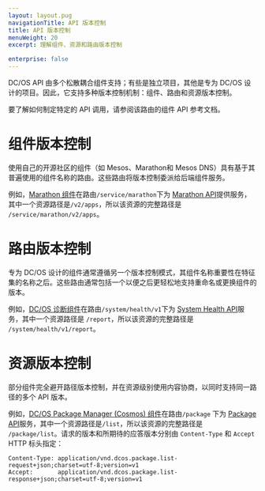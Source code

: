 ```yaml
---
layout: layout.pug
navigationTitle: API 版本控制
title: API 版本控制
menuWeight: 20
excerpt: 理解组件、资源和路由版本控制

enterprise: false
---
```


DC/OS API 由多个松散耦合组件支持；有些是独立项目，其他是专为 DC/OS 设计的项目。因此，它支持多种版本控制机制：组件、路由和资源版本控制。

要了解如何制定特定的 API 调用，请参阅该路由的组件 API 参考文档。

# 组件版本控制

使用自己的开源社区的组件（如 Mesos、Marathon和 Mesos DNS）具有基于其普遍使用的组件名称的路由。这些路由将版本控制委派给后端组件服务。

例如，[Marathon 组件](/1.11/overview/architecture/components/#marathon)在路由`/service/marathon`下为 [Marathon API](/1.11/deploying-services/marathon-api/)提供服务，其中一个资源路径是`/v2/apps`，所以该资源的完整路径是 `/service/marathon/v2/apps`。

# 路由版本控制

专为 DC/OS 设计的组件通常遵循另一个版本控制模式，其组件名称重要性在特征集的名称之后。这些路由通常包括一个以便之后更轻松地支持重命名或更换组件的版本。

例如，[DC/OS 诊断组件](/1.11/overview/architecture/components/#dcos-diagnostics)在路由`/system/health/v1`下为 [System Health API](/1.11/monitoring/#system-health-http-api-endpoint)服务，其中一个资源路径是 `/report`，所以该资源的完整路径是 `/system/health/v1/report`。

# 资源版本控制

部分组件完全避开路径版本控制，并在资源级别使用内容协商，以同时支持同一路径的多个 API 版本。

例如，[DC/OS Package Manager (Cosmos) 组件](/1.11/overview/architecture/components/#dcos-package-manager)在路由`/package` 下为 [Package API](/1.11/deploying-services/package-api/)服务，其中一个资源路径是`/list`，所以该资源的完整路径是 `/package/list`。请求的版本和所期待的应答版本分别由 `Content-Type` 和 `Accept` HTTP 标头指定：

```
Content-Type: application/vnd.dcos.package.list-request+json;charset=utf-8;version=v1
Accept:       application/vnd.dcos.package.list-response+json;charset=utf-8;version=v1
```

